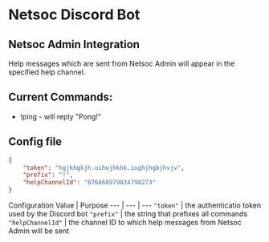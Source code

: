 # Netsoc Discord Bot

## Netsoc Admin Integration

Help messages which are sent from Netsoc Admin will appear in the
specified help channel.

## Current Commands:

* !ping - will reply "Pong!"

## Config file

```json
{
    "token": "hgjkhgkjh.oihojhkhk.iughjhgbjhvjv",
    "prefix": "!",
    "helpChannelId": "876868979834798273" 
}
```

Configuration Value | Purpose
--- | --- | ---
`"token"` | the authenticatio token used by the Discord bot
`"prefix"` | the string that prefixes all commands
`"helpChannelId"` | the channel ID to which help messages from Netsoc Admin will be sent
